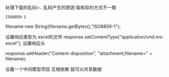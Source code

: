  处理下载的乱码>..
乱码产生的原因 取和存的方式不一致
	
	ISO8859-1

filename new String(filename.getBytes(),"ISO8859-1");

设置响应类型为 excel的文件
response.setContentType("application/vnd.ms-excel");
设置响应头

 response.setHeader("Content-disposition", "attachment;filename="
                    + filename);

设置一个中间模型项目  互相依赖 就可以共享数据
